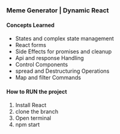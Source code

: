 ### Meme Generator  |  Dynamic React   
#### Concepts Learned  

- States and complex state management  
- React forms  
- Side Effects for promises and cleanup  
- Api and response Handling  
- Control Components  
- spread and Destructuring Operations  
- Map and filter Commands  
  
#### How to RUN the project  
1. Install React  
2. clone the branch  
3. Open terminal 
4. npm start
